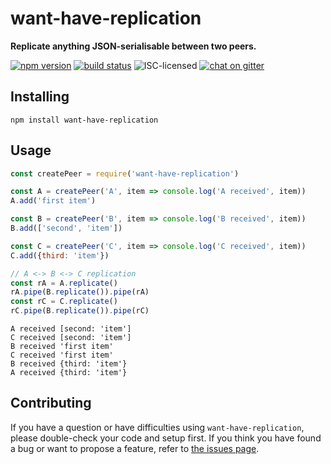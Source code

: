 # want-have-replication

**Replicate anything JSON-serialisable between two peers.**

[![npm version](https://img.shields.io/npm/v/want-have-replication.svg)](https://www.npmjs.com/package/want-have-replication)
[![build status](https://img.shields.io/travis/derhuerst/want-have-replication.svg)](https://travis-ci.org/derhuerst/want-have-replication)
![ISC-licensed](https://img.shields.io/github/license/derhuerst/want-have-replication.svg)
[![chat on gitter](https://badges.gitter.im/derhuerst.svg)](https://gitter.im/derhuerst)


## Installing

```shell
npm install want-have-replication
```


## Usage

```js
const createPeer = require('want-have-replication')

const A = createPeer('A', item => console.log('A received', item))
A.add('first item')

const B = createPeer('B', item => console.log('B received', item))
B.add(['second', 'item'])

const C = createPeer('C', item => console.log('C received', item))
C.add({third: 'item'})

// A <-> B <-> C replication
const rA = A.replicate()
rA.pipe(B.replicate()).pipe(rA)
const rC = C.replicate()
rC.pipe(B.replicate()).pipe(rC)
```

```
A received [second: 'item']
C received [second: 'item']
B received 'first item'
C received 'first item'
B received {third: 'item'}
A received {third: 'item'}
```


## Contributing

If you have a question or have difficulties using `want-have-replication`, please double-check your code and setup first. If you think you have found a bug or want to propose a feature, refer to [the issues page](https://github.com/derhuerst/want-have-replication/issues).
